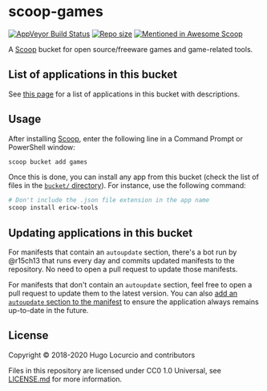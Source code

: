 # scoop-games

[![AppVeyor Build Status](https://img.shields.io/appveyor/ci/Calinou/scoop-games/master.svg?style=flat-square&label=AppVeyor&logo=appveyor)](https://ci.appveyor.com/project/Calinou/scoop-games/branch/master) [![Repo size](https://img.shields.io/github/repo-size/Calinou/scoop-games.svg?style=flat-square)](https://github.com/Calinou/scoop-games) [![Mentioned in Awesome Scoop](https://awesome.re/mentioned-badge.svg)](https://github.com/scoopinstaller/awesome-scoop)

A [Scoop](https://scoop.sh/) bucket for open source/freeware games and game-related tools.

## List of applications in this bucket

See [this page](https://rasa.github.io/scoop-directory/by-score#Calinou_scoop-games)
for a list of applications in this bucket with descriptions.

## Usage

After installing [Scoop](https://scoop.sh/), enter the following line in a
Command Prompt or PowerShell window:

```powershell
scoop bucket add games
```

Once this is done, you can install any app from this bucket (check the list
of files in the
[`bucket/` directory](https://github.com/Calinou/scoop-games/tree/master/bucket)).
For instance, use the following command:

```powershell
# Don't include the .json file extension in the app name
scoop install ericw-tools
```

## Updating applications in this bucket

For manifests that contain an `autoupdate` section, there's a bot run by
@r15ch13 that runs every day and commits updated manifests to the repository.
No need to open a pull request to update those manifests.

For manifests that don't contain an `autoupdate` section, feel free to open a
pull request to update them to the latest version. You can also
[add an `autoupdate` section to the manifest](https://github.com/lukesampson/scoop/wiki/App-Manifest-Autoupdate)
to ensure the application always remains up-to-date in the future.

## License

Copyright © 2018-2020 Hugo Locurcio and contributors

Files in this repository are licensed under CC0 1.0 Universal,
see [LICENSE.md](LICENSE.md) for more information.
